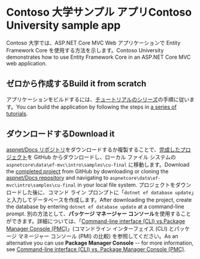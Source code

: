 # <a name="contoso-university-sample-app"></a><span data-ttu-id="ff35b-101">Contoso 大学サンプル アプリ</span><span class="sxs-lookup"><span data-stu-id="ff35b-101">Contoso University sample app</span></span>

<span data-ttu-id="ff35b-102">Contoso 大学では、ASP.NET Core MVC Web アプリケーションで Entity Framework Core を使用する方法を示します。</span><span class="sxs-lookup"><span data-stu-id="ff35b-102">Contoso University demonstrates how to use Entity Framework Core in an ASP.NET Core MVC web application.</span></span>

## <a name="build-it-from-scratch"></a><span data-ttu-id="ff35b-103">ゼロから作成する</span><span class="sxs-lookup"><span data-stu-id="ff35b-103">Build it from scratch</span></span>

<span data-ttu-id="ff35b-104">アプリケーションをビルドするには、[チュートリアルのシリーズ](https://docs.microsoft.com/aspnet/core/data/ef-mvc/intro)の手順に従います。</span><span class="sxs-lookup"><span data-stu-id="ff35b-104">You can build the application by following the steps in [a series of tutorials](https://docs.microsoft.com/aspnet/core/data/ef-mvc/intro).</span></span>

## <a name="download-it"></a><span data-ttu-id="ff35b-105">ダウンロードする</span><span class="sxs-lookup"><span data-stu-id="ff35b-105">Download it</span></span>

<span data-ttu-id="ff35b-106">[aspnet/Docs リポジトリ](https://github.com/aspnet/Docs)をダウンロードするか複製することで、[完成したプロジェクト](https://github.com/aspnet/Docs/tree/master/aspnetcore/data/ef-mvc/intro/samples/cu-final)を GitHub からダウンロードし、ローカル ファイル システムの `aspnetcore\data\ef-mvc\intro\samples\cu-final` に移動します。</span><span class="sxs-lookup"><span data-stu-id="ff35b-106">Download the [completed project](https://github.com/aspnet/Docs/tree/master/aspnetcore/data/ef-mvc/intro/samples/cu-final) from GitHub by downloading or cloning the [aspnet/Docs repository](https://github.com/aspnet/Docs) and navigating to `aspnetcore\data\ef-mvc\intro\samples\cu-final` in your local file system.</span></span>  <span data-ttu-id="ff35b-107">プロジェクトをダウンロードした後に、コマンド ライン プロンプトに「`dotnet ef database update`」と入力してデータベースを作成します。</span><span class="sxs-lookup"><span data-stu-id="ff35b-107">After downloading the project, create the database by entering `dotnet ef database update` at a command-line prompt.</span></span> <span data-ttu-id="ff35b-108">別の方法として、**パッケージ マネージャー コンソール**を使用することができます。詳細については、「[Command-line interface (CLI) vs.Package Manager Console (PMC)](https://docs.microsoft.com/aspnet/core/data/ef-mvc/migrations#command-line-interface-cli-vs-package-manager-console-pmc)」(コマンドライン インターフェイス (CLI) とパッケージ マネージャー コンソール (PMI) の比較) を参照してください。</span><span class="sxs-lookup"><span data-stu-id="ff35b-108">As an alternative you can use **Package Manager Console** -- for more information, see [Command-line interface (CLI) vs. Package Manager Console (PMC)](https://docs.microsoft.com/aspnet/core/data/ef-mvc/migrations#command-line-interface-cli-vs-package-manager-console-pmc).</span></span>
